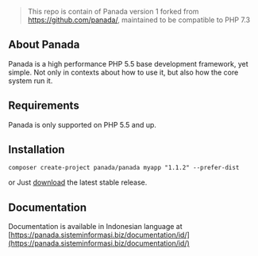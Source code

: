 > This repo is contain of Panada version 1 forked from https://github.com/panada/, maintained to be compatible to PHP 7.3

About Panada
------------

Panada is a high performance PHP 5.5 base development framework, yet simple.
Not only in contexts about how to use it, but also how the core system run it.

Requirements
------------

Panada is only supported on PHP 5.5 and up.


Installation
------------

```
composer create-project panada/panada myapp "1.1.2" --prefer-dist
```
or Just [download](https://github.com/panahbiru/Panada/archive/1.1.2.tar.gz) the latest stable release.

Documentation
-------------

Documentation is available in Indonesian language at [https://panada.sisteminformasi.biz/documentation/id/](https://panada.sisteminformasi.biz/documentation/id/)
